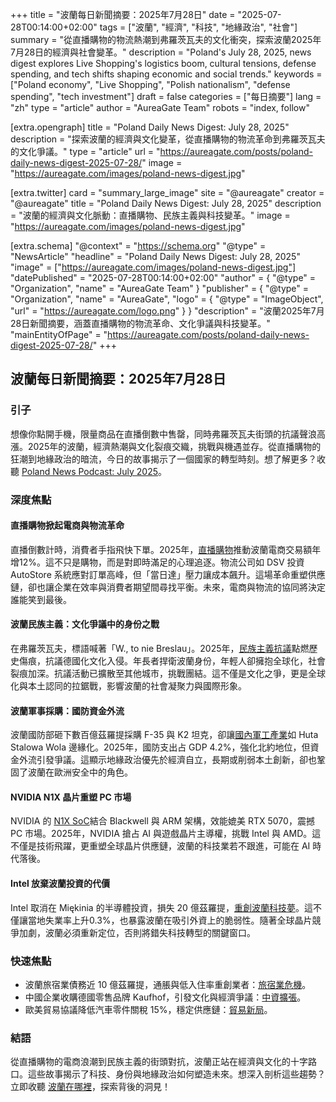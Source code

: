 +++
title = "波蘭每日新聞摘要：2025年7月28日"
date = "2025-07-28T00:14:00+02:00"
tags = ["波蘭", "經濟", "科技", "地緣政治", "社會"]
summary = "從直播購物的物流熱潮到弗羅茨瓦夫的文化衝突，探索波蘭2025年7月28日的經濟與社會變革。"
description = "Poland's July 28, 2025, news digest explores Live Shopping's logistics boom, cultural tensions, defense spending, and tech shifts shaping economic and social trends."
keywords = ["Poland economy", "Live Shopping", "Polish nationalism", "defense spending", "tech investment"]
draft = false
categories = ["每日摘要"]
lang = "zh"
type = "article"
author = "AureaGate Team"
robots = "index, follow"

[extra.opengraph]
title = "Poland Daily News Digest: July 28, 2025"
description = "探索波蘭的經濟與文化變革，從直播購物的物流革命到弗羅茨瓦夫的文化爭議。"
type = "article"
url = "https://aureagate.com/posts/poland-daily-news-digest-2025-07-28/"
image = "https://aureagate.com/images/poland-news-digest.jpg"

[extra.twitter]
card = "summary_large_image"
site = "@aureagate"
creator = "@aureagate"
title = "Poland Daily News Digest: July 28, 2025"
description = "波蘭的經濟與文化脈動：直播購物、民族主義與科技變革。"
image = "https://aureagate.com/images/poland-news-digest.jpg"

[extra.schema]
"@context" = "https://schema.org"
"@type" = "NewsArticle"
"headline" = "Poland Daily News Digest: July 28, 2025"
"image" = ["https://aureagate.com/images/poland-news-digest.jpg"]
"datePublished" = "2025-07-28T00:14:00+02:00"
"author" = { "@type" = "Organization", "name" = "AureaGate Team" }
"publisher" = { "@type" = "Organization", "name" = "AureaGate", "logo" = { "@type" = "ImageObject", "url" = "https://aureagate.com/logo.png" } }
"description" = "波蘭2025年7月28日新聞摘要，涵蓋直播購物的物流革命、文化爭議與科技變革。"
"mainEntityOfPage" = "https://aureagate.com/posts/poland-daily-news-digest-2025-07-28/"
+++


## 波蘭每日新聞摘要：2025年7月28日

### 引子
想像你點開手機，限量商品在直播倒數中售罄，同時弗羅茨瓦夫街頭的抗議聲浪高漲。2025年的波蘭，經濟熱潮與文化裂痕交織，挑戰與機遇並存。從直播購物的狂潮到地緣政治的暗流，今日的故事揭示了一個國家的轉型時刻。想了解更多？收聽 <a href="https://aureagate.com/posts/280725-news-podcast/">Poland News Podcast: July 2025</a>。

### 深度焦點

#### 直播購物掀起電商與物流革命
直播倒數計時，消費者手指飛快下單。2025年，<a href="https://aureagate.com/posts/internetowe-zakupy-na-zywo/">直播購物</a>推動波蘭電商交易額年增12%。這不只是購物，而是對即時滿足的心理追逐。物流公司如 DSV 投資 AutoStore 系統應對訂單高峰，但「當日達」壓力讓成本飆升。這場革命重塑供應鏈，卻也讓企業在效率與消費者期望間尋找平衡。未來，電商與物流的協同將決定誰能笑到最後。[](https://www.cnn.com/2025/04/16/tech/nvidia-plunge-h20-chip-china-export-intl-hnk/index.html)

#### 波蘭民族主義：文化爭議中的身份之戰
在弗羅茨瓦夫，標語喊著「W., to nie Breslau」。2025年，<a href="https://aureagate.com/posts/wroclaw-to-nie-breslau/">民族主義抗議</a>點燃歷史傷痕，抗議德國化文化入侵。年長者捍衛波蘭身份，年輕人卻擁抱全球化，社會裂痕加深。抗議活動已擴散至其他城市，挑戰團結。這不僅是文化之爭，更是全球化與本土認同的拉鋸戰，影響波蘭的社會凝聚力與國際形象。

#### 波蘭軍事採購：國防資金外流
波蘭國防部砸下數百億茲羅提採購 F-35 與 K2 坦克，卻讓<a href="https://aureagate.com/posts/polskie-zbrojenia/">國內軍工產業</a>如 Huta Stalowa Wola 邊緣化。2025年，國防支出占 GDP 4.2%，強化北約地位，但資金外流引發爭議。這顯示地緣政治優先於經濟自立，長期或削弱本土創新，卻也鞏固了波蘭在歐洲安全中的角色。[](https://www.cnn.com/2025/04/16/tech/nvidia-plunge-h20-chip-china-export-intl-hnk/index.html)

#### NVIDIA N1X 晶片重塑 PC 市場
NVIDIA 的 <a href="https://aureagate.com/posts/nvidia-n1x-soc/">N1X SoC</a>結合 Blackwell 與 ARM 架構，效能媲美 RTX 5070，震撼 PC 市場。2025年，NVIDIA 搶占 AI 與遊戲晶片主導權，挑戰 Intel 與 AMD。這不僅是技術飛躍，更重塑全球晶片供應鏈，波蘭的科技業若不跟進，可能在 AI 時代落後。[](https://www.cnn.com/2025/04/16/tech/nvidia-plunge-h20-chip-china-export-intl-hnk/index.html)

#### Intel 放棄波蘭投資的代價
Intel 取消在 Miękinia 的半導體投資，損失 20 億茲羅提，<a href="https://aureagate.com/posts/intel-pozostawia-proznie/">重創波蘭科技夢</a>。這不僅讓當地失業率上升0.3%，也暴露波蘭在吸引外資上的脆弱性。隨著全球晶片競爭加劇，波蘭必須重新定位，否則將錯失科技轉型的關鍵窗口。[](https://www.cnn.com/2025/04/16/tech/nvidia-plunge-h20-chip-china-export-intl-hnk/index.html)

### 快速焦點
- 波蘭旅宿業債務近 10 億茲羅提，通脹與低入住率重創業者：<a href="https://aureagate.com/posts/ta-branza-tonie-w-dlugach/">旅宿業危機</a>。  [](https://www.cnn.com/2025/04/16/tech/nvidia-plunge-h20-chip-china-export-intl-hnk/index.html)
- 中國企業收購德國零售品牌 Kaufhof，引發文化與經濟爭議：<a href="https://aureagate.com/posts/chinczycy-przejma-kultowe-niemieckie-sklepy/">中資擴張</a>。  [](https://www.cnn.com/2025/04/16/tech/nvidia-plunge-h20-chip-china-export-intl-hnk/index.html)
- 歐美貿易協議降低汽車零件關稅 15%，穩定供應鏈：<a href="https://aureagate.com/posts/jest-porozumienie/">貿易新局</a>。  [](https://www.cnn.com/2025/04/16/tech/nvidia-plunge-h20-chip-china-export-intl-hnk/index.html)

### 結語
從直播購物的電商浪潮到民族主義的街頭對抗，波蘭正站在經濟與文化的十字路口。這些故事揭示了科技、身份與地緣政治如何塑造未來。想深入剖析這些趨勢？立即收聽 <a href="https://aureagate.com/posts/280725-news-podcast/">波蘭在哪裡</a>，探索背後的洞見！